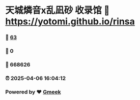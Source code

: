 # 天城燐音x乱凪砂 收录馆 :link: https://yotomi.github.io/rinsa 
### :page_facing_up: [63](https://yotomi.github.io/rinsa/tag.html) 
### :speech_balloon: 0 
### :hibiscus: 668626 
### :alarm_clock: 2025-04-06 16:04:12 
### Powered by :heart: [Gmeek](https://github.com/Meekdai/Gmeek)
